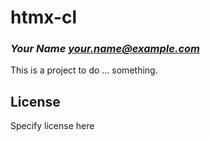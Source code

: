 # htmx-cl
### _Your Name <your.name@example.com>_

This is a project to do ... something.

## License

Specify license here


